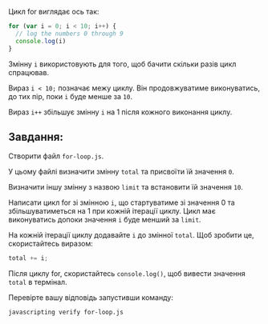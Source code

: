 Цикл for виглядає ось так:

```js
for (var i = 0; i < 10; i++) {
  // log the numbers 0 through 9
  console.log(i)
}
```

Змінну `i` використовують для того, щоб бачити скільки разів цикл спрацював.

Вираз `i < 10;` позначає межу циклу.
Він продовжуватиме виконуватись, до тих пір, поки `i` буде менше за `10`.

Вираз `i++` збільшує змінну `i` на 1 після кожного виконання циклу.

## Завдання:

Створити файл `for-loop.js`.

У цьому файлі визначити змінну `total` та присвоїти їй значення `0`.

Визначити іншу змінну з назвою `limit` та встановити їй значення `10`.

Написати цикл for зі змінною `i`, що стартуватиме зі значення 0 та збільшуватиметься на 1 при кожній ітерації циклу. Цикл має виконуватись допоки  значення `i` буде менший за `limit`.

На кожній ітерації циклу додавайте `i` до змінної `total`. Щоб зробити це, скористайтесь виразом:

```js
total += i;
```

Після циклу for, скористайтесь `console.log()`, щоб вивести значення `total` в термінал.

Перевірте вашу відповідь запустивши команду:

```bash
javascripting verify for-loop.js
```
